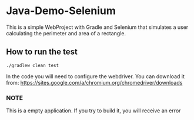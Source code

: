 # Java-Demo-Selenium

This is a simple WebProject with Gradle and Selenium that simulates a user calculating the perimeter and area of a rectangle.

## How to run the test 

`./gradlew clean test`

In the code you will need to configure the webdriver. You can download it from: https://sites.google.com/a/chromium.org/chromedriver/downloads

### NOTE
This is a empty application. If you try to build it, you will receive an error
